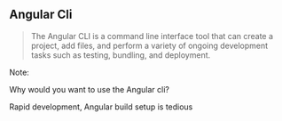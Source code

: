 ## Angular Cli

> The Angular CLI is a command line interface tool that can create a project, add files, and perform a variety of ongoing development tasks such as testing, bundling, and deployment.

Note:

Why would you want to use the Angular cli?

Rapid development, Angular build setup is tedious